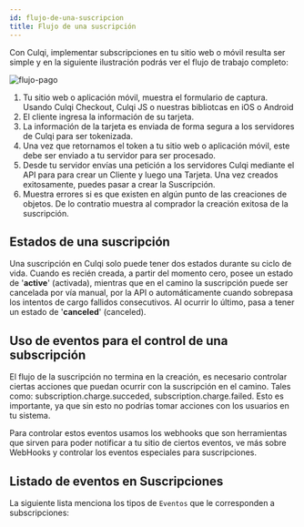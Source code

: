 ```yaml
---
id: flujo-de-una-suscripcion
title: Flujo de una suscripción
---
```


Con Culqi, implementar subscripciones en tu sitio web o móvil resulta ser simple y en la siguiente ilustración podrás ver el flujo de trabajo completo:

![flujo-pago](/devsite/img/pagos/flujo_pago.svg)

1. Tu sitio web o aplicación móvil, muestra el formulario de captura. Usando Culqi Checkout, Culqi JS o nuestras bibliotcas en iOS o Android
2. El cliente ingresa la información de su tarjeta.
3. La información de la tarjeta es enviada de forma segura a los servidores de Culqi para ser tokenizada.
4. Una vez que retornamos el token a tu sitio web o aplicación móvil, este debe ser enviado a tu servidor para ser procesado.
5. Desde tu servidor envías una petición a los servidores Culqi mediante el API para para crear un Cliente y luego una Tarjeta. Una vez creados exitosamente, puedes pasar a crear la Suscripción.
6. Muestra errores si es que existen en algún punto de las creaciones de objetos. De lo contratio muestra al comprador la creación exitosa de la suscripción.

## Estados de una suscripción

Una suscripción en Culqi solo puede tener dos estados durante su ciclo de vida. Cuando es recién creada, a partir del momento cero, posee un estado de '**active**' (activada), mientras que en el camino la suscripción puede ser cancelada por vía manual, por la API o automáticamente cuando sobrepasa los intentos de cargo fallidos consecutivos. Al ocurrir lo último, pasa a tener un estado de '**canceled**' (canceled).

## Uso de eventos para el control de una subscripción

El flujo de la suscripción no termina en la creación, es necesario controlar ciertas acciones que puedan ocurrir con la suscripción en el camino. Tales como: subscription.charge.succeded, subscription.charge.failed. Esto es importante, ya que sin esto no podrías tomar acciones con los usuarios en tu sistema.

Para controlar estos eventos usamos los webhooks que son herramientas que sirven para poder notificar a tu sitio de ciertos eventos, ve más sobre WebHooks y controlar los eventos especiales para suscripciones.

## Listado de eventos en Suscripciones

La siguiente lista menciona los tipos de `Eventos` que le corresponden a subscripciones: